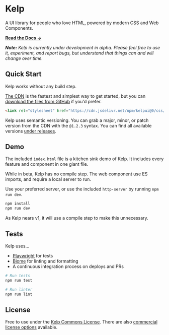# Kelp

A UI library for people who love HTML, powered by modern CSS and Web Components.

**[Read the Docs &rarr;](https://kelpui.com)**

_**Note:** Kelp is currently under development in alpha. Please feel free to use it, experiment, and report bugs, but understand that things can and will change over time._



## Quick Start

Kelp works without any build step.

[The CDN](https://cdn.jsdelivr.net/npm/kelpui/) is the fastest and simplest way to get started, but you can [download the files from GitHub](https://github.com/cferdinandi/kelp) if you'd prefer.

```html
<link rel="stylesheet" href="https://cdn.jsdelivr.net/npm/kelpui@0/css/kelp.css">
```

Kelp uses semantic versioning. You can grab a major, minor, or patch version from the CDN with the `@1.2.3` syntax. You can find all available versions [under releases](https://github.com/cferdinandi/kelp/tags).



## Demo

The included `index.html` file is a kitchen sink demo of Kelp. It includes every feature and component in one giant file.

While in beta, Kelp has no compile step. The web component use ES imports, and require a local server to run.

Use your preferred server, or use the included `http-server` by running `npm run dev`.

```bash
npm install
npm run dev
```

As Kelp nears v1, it will use a compile step to make this unnecessary.



## Tests

Kelp uses... 

- [Playwright](https://playwright.dev) for tests
- [Biome](https://biomejs.dev) for linting and formatting
- A continuous integration process on deploys and PRs

```bash
# Run tests
npm run test

# Run linter
npm run lint
```



## License

Free to use under the [Kelp Commons License](https://github.com/cferdinandi/kelp/blob/main/LICENSE.md). There are also [commercial license options](/license/) available.